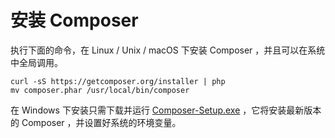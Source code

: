 # 安装 Composer

执行下面的命令，在 Linux / Unix / macOS 下安装 Composer ，并且可以在系统中全局调用。

```shell
curl -sS https://getcomposer.org/installer | php
mv composer.phar /usr/local/bin/composer
```

在 Windows 下安装只需下载并运行 [Composer-Setup.exe](https://getcomposer.org/Composer-Setup.exe) ，它将安装最新版本的 Composer ，并设置好系统的环境变量。

